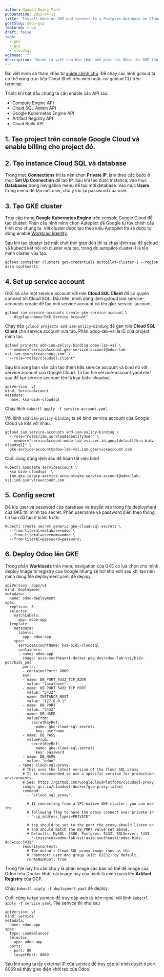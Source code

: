 ```yaml
---
author: Nguyễn Quang Vinh
pubDatetime: 2023-04-11
title: "Install Odoo on GKE and connect to a Postgres database on Cloud SQL with auth proxy"
postSlug: odoo-gcp
featured: true
draft: false
tags:
  - gke
  - gcp
  - cloudsql
ogImage: ""
description: "Guide tự viết cho bản thân nếu phải cài Odoo lên GKE lần nữa"
---
```


Bài viết mình có tham khảo từ [guide chính chủ](https://cloud.google.com/sql/docs/postgres/connect-instance-kubernetes). Để chạy các lệnh gcloud ta có thể dùng trực tiếp Cloud Shell trên web hoặc cài gcloud CLI trên terminal.

Truớc khi bắt đầu chúng ta cần enable các API sau:

- Compute Engine API
- Cloud SQL Admin API
- Google Kubernetes Engine API
- Artifact Registry API
- Cloud Build API

## 1. Tạo project trên console Google Cloud và enable billing cho project đó.

## 2. Tạo instance Cloud SQL và database

Trong mục **Connections** thì ta nên chọn **Private IP**, làm theo các bước ở mục **Set Up Connection** để tạo IP. Sau khi tạo được instance, vào mục **Databases** trong navigation menu để tạo mới database. Vào mục **Users** trong menu để tạo mới user, chú ý lưu lại password của user.

## 3. Tạo GKE cluster

Truy cập trang **Google Kubernetes Engine** trên console Google Cloud để tạo cluster. Phần cấu hình mình chọn Autopilot để Google tự tùy chỉnh cấu hình cho chúng ta. Với cluster được tạo theo kiểu Autopilot thì sẽ được tự động enable [Workload Identity](https://cloud.google.com/kubernetes-engine/docs/how-to/workload-identity).

Sau khi tạo cluster (sẽ mất chút thời gian đợi) thì ta chạy lệnh sau để gcloud và kubectl kết nối với cluster vừa tạo, trong đó autopilot-cluster-1 là tên mình cluster vừa tạo.

```
gcloud container clusters get-credentials autopilot-cluster-1 --region asia-southeast1
```

## 4. Set up service account

GKE sẽ cần một service account với role **Cloud SQL Client** để có quyền connect tới Cloud SQL. Đầu tiên, mình dùng lệnh gcloud iam service-accounts create để tạo mới service account có tên gke-service-account.

```
gcloud iam service-accounts create gke-service-account \
  --display-name="GKE Service Account"
```

Chạy tiếp `gcloud projects add-iam-policy-binding` để gán role **Cloud SQL Client** cho service account vừa tạo. Phần odoo-lab-vsi là ID của project mình tạo.

```
gcloud projects add-iam-policy-binding odoo-lab-vsi \
  --member="serviceAccount:gke-service-account@odoo-lab-vsi.iam.gserviceaccount.com" \
  --role="roles/cloudsql.client"
```

Sau khi xong bạn vẫn cần tạo thêm k8s service account và bind nó với service account của Google Cloud. Ta tạo file service-account.yaml như sau để tạo service account tên là ksa-bidv-cloudsql.

```
apiVersion: v1
kind: ServiceAccount
metadata:
  name: ksa-bidv-cloudsql
```

Chạy lệnh `kubectl apply -f service-account.yaml`.

Với lệnh `add-iam-policy-binding` ta sẽ bind service account của Google Cloud và k8s với nhau.

```
gcloud iam service-accounts add-iam-policy-binding \
  --role="roles/iam.workloadIdentityUser" \
  --member="serviceAccount:odoo-lab-vsi.svc.id.goog[default/ksa-bidv-cloudsql]" \
  gke-service-account@odoo-lab-vsi.iam.gserviceaccount.com
```

Cuối cùng dùng lệnh sau để hoàn tất việc bind

```
kubectl annotate serviceaccount \
  ksa-bidv-cloudsql  \
  iam.gke.io/gcp-service-account=gke-service-account@odoo-lab-vsi.iam.gserviceaccount.com
```

## 5. Config secret

Để lưu user và password của database và truyền vào trong file deployment của GKE thì mình tạo secret. Phần username và password điền theo thông tin bạn đã tạo ở bước trước.

```
kubectl create secret generic gke-cloud-sql-secrets \
  --from-literal=database=odoo \
  --from-literal=username=odoo \
  --from-literal=password=password;
```

## 6. Deploy Odoo lên GKE

Trong phần **Workloads** trên menu navigation của GKE có lựa chọn cho mình deploy image từ registry của Google nhưng sẽ hơi khó edit sau khi tạo nên mình dùng file deployment.yaml để deploy.

```
apiVersion: apps/v1
kind: Deployment
metadata:
  name: odoo-deployment
spec:
  replicas: 3
  selector:
    matchLabels:
      app: odoo-app
  template:
    metadata:
      labels:
        app: odoo-app
    spec:
      serviceAccountName: ksa-bidv-cloudsql
      containers:
      - name: odoo-app
        image: asia-southeast1-docker.pkg.dev/odoo-lab-vsi/bidv-poc/bidv_poc
        ports:
        - containerPort: 8069
        env:
        - name: DB_PORT_5432_TCP_ADDR
          value: "localhost"
        - name: DB_PORT_5432_TCP_PORT
          value: "5432"
        - name: INSTANCE_HOST
          value: "127.0.0.1"
        - name: DB_PORT
          value: "5432"
        - name: DB_USER
          valueFrom:
            secretKeyRef:
              name: gke-cloud-sql-secrets
              key: username
        - name: DB_PASS
          valueFrom:
            secretKeyRef:
              name: gke-cloud-sql-secrets
              key: password
        - name: DB_NAME
          value: "odoo"
      - name: cloud-sql-proxy
        # This uses the latest version of the Cloud SQL proxy
        # It is recommended to use a specific version for production environments.
        # See: https://github.com/GoogleCloudPlatform/cloudsql-proxy
        image: gcr.io/cloudsql-docker/gce-proxy:latest
        command:
          - "/cloud_sql_proxy"

          # If connecting from a VPC-native GKE cluster, you can use the
          # following flag to have the proxy connect over private IP
          - "-ip_address_types=PRIVATE"

          # tcp should be set to the port the proxy should listen on
          # and should match the DB_PORT value set above.
          # Defaults: MySQL: 3306, Postgres: 5432, SQLServer: 1433
          - "-instances=odoo-lab-vsi:asia-southeast1:odoo-bidv-doc=tcp:5432"
        securityContext:
          # The default Cloud SQL proxy image runs as the
          # "nonroot" user and group (uid: 65532) by default.
          runAsNonRoot: true
```

Trong file này thì cần chú ý là phần image các bạn có thể để image của Odoo trên Docker Hub, cái image này của mình là mình push lên **Artifact Registry** của GCP.

Chạy `kubectl apply -f deployment.yaml` để deploy.

Cuối cùng ta tạo service để truy cập web từ bên ngoài với lệnh `kubectl apply -f service.yaml`. File serivce thì như sau

```
apiVersion: v1
kind: Service
metadata:
  name: odoo-app
spec:
  type: LoadBalancer
  selector:
    app: odoo-app
  ports:
  - port: 80
    targetPort: 8069
```

Sau khi xong ta lấy external IP của service để truy cập từ trình duyệt ở port 8069 sẽ thấy giao diện khởi tạo của Odoo.
